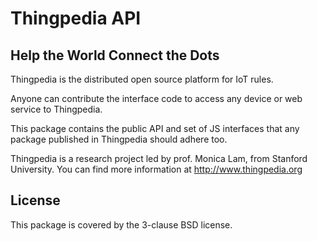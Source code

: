 # Thingpedia API

## Help the World Connect the Dots

Thingpedia is the distributed open source platform for IoT rules.

Anyone can contribute the interface code to access any device or
web service to Thingpedia.

This package contains the public API and set of JS interfaces
that any package published in Thingpedia should adhere too.

Thingpedia is a research project led by prof. Monica Lam, from Stanford University.
You can find more information at http://www.thingpedia.org

## License

This package is covered by the 3-clause BSD license.